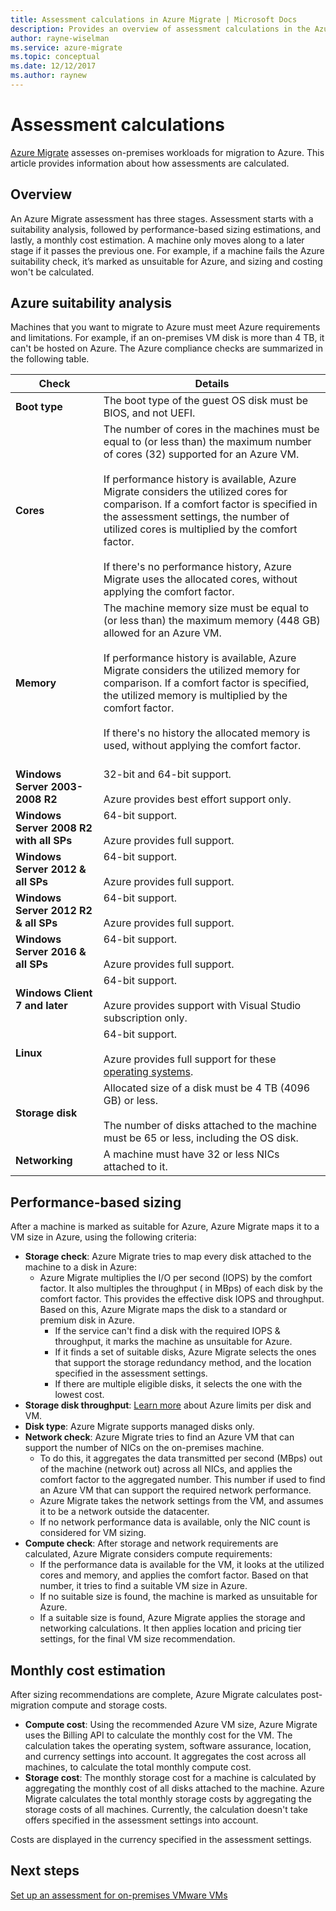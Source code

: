 ```yaml
---
title: Assessment calculations in Azure Migrate | Microsoft Docs
description: Provides an overview of assessment calculations in the Azure Migrate service.
author: rayne-wiselman
ms.service: azure-migrate
ms.topic: conceptual
ms.date: 12/12/2017
ms.author: raynew
---
```


# Assessment calculations

[Azure Migrate](migrate-overview.md) assesses on-premises workloads for migration to Azure. This article provides information about how assessments are calculated.



## Overview

An Azure Migrate assessment has three stages. Assessment starts with a suitability analysis, followed by performance-based sizing estimations, and lastly, a monthly cost estimation. A machine only moves along to a later stage if it passes the previous one. For example, if a machine fails the Azure suitability check, it’s marked as unsuitable for Azure, and sizing and costing won't be calculated. 


## Azure suitability analysis

Machines that you want to migrate to Azure must meet Azure requirements and limitations. For example, if an on-premises VM disk is more than 4 TB, it can't be hosted on Azure. The Azure compliance checks are summarized in the following table. 

**Check** | **Details**
--- | ---
**Boot type** | The boot type of the guest OS disk must be BIOS, and not UEFI.
**Cores** | The number of cores in the machines must be equal to (or less than) the maximum number of cores (32) supported for an Azure VM.<br/><br/> If performance history is available, Azure Migrate considers the utilized cores for comparison. If a comfort factor is specified in the assessment settings, the number of utilized cores is multiplied by the comfort factor.<br/><br/> If there's no performance history, Azure Migrate uses the allocated cores, without applying the comfort factor.
**Memory** | The machine memory size must be equal to (or less than) the maximum memory (448 GB) allowed for an Azure VM. <br/><br/> If performance history is available, Azure Migrate considers the utilized memory for comparison. If a comfort factor is specified, the utilized memory is multiplied by the comfort factor.<br/><br/> If there's no history the allocated memory is used, without applying the comfort factor.<br/><br/> 
**Windows Server 2003-2008 R2** | 32-bit and 64-bit support.<br/><br/> Azure provides best effort support only.
**Windows Server 2008 R2 with all SPs** | 64-bit support.<br/><br/> Azure provides full support.
**Windows Server 2012 & all SPs** | 64-bit support.<br/><br/> Azure provides full support.
**Windows Server 2012 R2 & all SPs** | 64-bit support.<br/><br/> Azure provides full support.
**Windows Server 2016 & all SPs** | 64-bit support.<br/><br/> Azure provides full support.
**Windows Client 7 and later** | 64-bit support.<br/><br/> Azure provides support with Visual Studio subscription only.
**Linux** | 64-bit support.<br/><br/> Azure provides full support for these [operating systems](../virtual-machines/linux/endorsed-distros.md).
**Storage disk** | Allocated size of a disk must be 4 TB (4096 GB) or less.<br/><br/> The number of disks attached to the machine must be 65 or less, including the OS disk. 
**Networking** | A machine must have 32 or less NICs attached to it.


## Performance-based sizing

After a machine is marked as suitable for Azure, Azure Migrate maps it to a VM size in Azure, using the following criteria:

- **Storage check**: Azure Migrate tries to map every disk attached to the machine to a disk in Azure:
    - Azure Migrate multiplies the I/O per second (IOPS) by the comfort factor. It also multiples the throughput ( in MBps) of each disk by the comfort factor. This provides the effective disk IOPS and throughput. Based on this, Azure Migrate maps the disk to a standard or premium disk in Azure.
      - If the service can't find a disk with the required IOPS & throughput, it marks the machine as unsuitable for Azure.
      - If it finds a set of suitable disks, Azure Migrate selects the ones that support the storage redundancy method, and the location specified in the assessment settings.
      - If there are multiple eligible disks, it selects the one with the lowest cost.
- **Storage disk throughput**: [Learn more](../azure-subscription-service-limits.md#storage-limits) about Azure limits per disk and VM.
- **Disk type**: Azure Migrate supports managed disks only.
- **Network check**: Azure Migrate tries to find an Azure VM that can support the number of NICs on the on-premises machine.
    - To do this, it aggregates the data transmitted per second (MBps) out of the machine (network out) across all NICs, and applies the comfort factor to the aggregated number. This number if used to find an Azure VM that can support the required network performance.
    - Azure Migrate takes the network settings from the VM, and assumes it to be a network outside the datacenter.
    - If no network performance data is available, only the NIC count is considered for VM sizing.
- **Compute check**: After storage and network requirements are calculated, Azure Migrate considers compute
requirements:
    - If the performance data is available for the VM, it looks at the utilized cores and memory, and applies the comfort factor. Based on that number, it tries to find a suitable VM size in Azure.
    - If no suitable size is found, the machine is marked as unsuitable for Azure.
    - If a suitable size is found, Azure Migrate applies the storage and networking calculations. It then applies location and pricing tier settings, for the final VM size recommendation.


## Monthly cost estimation

After sizing recommendations are complete, Azure Migrate calculates post-migration compute and storage costs.

- **Compute cost**: Using the recommended Azure VM size, Azure Migrate uses the Billing API to calculate
the monthly cost for the VM. The calculation takes the operating system, software assurance, location, and currency settings into account. It aggregates the cost across all machines, to calculate the total monthly compute cost.
- **Storage cost**: The monthly storage cost for a machine is calculated by aggregating the monthly cost of
all disks attached to the machine. Azure Migrate calculates the total monthly storage costs by aggregating the storage costs of all machines. Currently, the calculation doesn't take offers specified in the assessment settings into account.

Costs are displayed in the currency specified in the assessment settings. 


## Next steps

[Set up an assessment for on-premises VMware VMs](tutorial-assessment-vmware.md)
